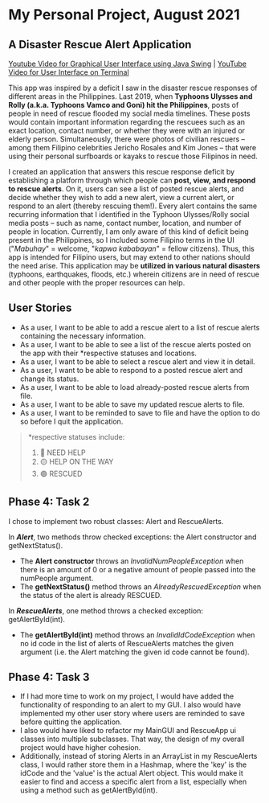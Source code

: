 # My Personal Project, August 2021

## A Disaster Rescue Alert Application

[Youtube Video for Graphical User Interface using Java Swing](https://youtu.be/wFQNVDnZ9A0) |
[YouTube Video for User Interface on Terminal](https://youtu.be/2Pru6Y3MMGk)

This app was inspired by a deficit I saw in the disaster rescue responses of 
different areas in the Philippines. Last 2019, when **Typhoons Ulysses and Rolly (a.k.a. Typhoons 
Vamco and Goni) hit the Philippines**, posts of people in need of rescue flooded my social media 
timelines. These posts would contain important information regarding the rescuees such as an exact 
location, contact number, or whether they were with an injured or elderly person. 
Simultaneously, there were photos of civilian rescuers –among them Filipino celebrities 
Jericho Rosales and Kim Jones – that were using their personal surfboards or kayaks to 
rescue those Filipinos in need.

I created an application that answers this rescue response deficit by establishing a platform 
through which people can **post, view, and respond to rescue alerts**. On it, 
users can see a list of posted rescue alerts, and decide whether they wish 
to add a new alert, view a current alert, or respond to an alert (thereby rescuing them!). 
Every alert contains the same recurring information that I identified in the 
Typhoon Ulysses/Rolly social media posts – such as name, contact number, 
location, and number of people in location. Currently, I am only aware of this 
kind of deficit being present in the Philippines, so I included some Filipino 
terms in the UI ("*Mabuhay*" = welcome, "*kapwa kababayan*" = fellow citizens). 
Thus, this app is intended for Filipino users, but may extend to other 
nations should the need arise. This application may be **utilized in various natural 
disasters** (typhoons, earthquakes, floods, etc.) wherein citizens are 
in need of rescue and other people with the proper resources can help.

## User Stories

- As a user, I want to be able to add a rescue alert to a list of rescue alerts 
  containing the necessary information.
- As a user, I want to be able to see a list of the rescue alerts posted on the app 
  with their *respective statuses and locations.
- As a user, I want to be able to select a rescue alert and view it in detail.
- As a user, I want to be able to respond to a posted rescue alert and change its status.
- As a user, I want to be able to load already-posted rescue alerts from file.
- As a user, I want to be able to save my updated rescue alerts to file.
- As a user, I want to be reminded to save to file and have the option to do so before I quit the application.

> *respective statuses include:
> 1. 🔴 NEED HELP
> 2. 🟡 HELP ON THE WAY
> 3. 🟢 RESCUED

## Phase 4: Task 2
I chose to implement two robust classes: Alert and RescueAlerts.

In **_Alert_**, two methods throw checked exceptions: the Alert constructor and getNextStatus().
- The **Alert constructor** throws an _InvalidNumPeopleException_ when there is an amount of 0 or a negative 
  amount of people passed into the numPeople argument.
- The **getNextStatus()** method throws an _AlreadyRescuedException_ when the status of the alert is already RESCUED.
  
In **_RescueAlerts_**, one method throws a checked exception: getAlertById(int).
- The **getAlertById(int)** method throws an _InvalidIdCodeException_ when no id code in the list of alerts
  of RescueAlerts matches the given argument (i.e. the Alert matching the given id code cannot be found).


## Phase 4: Task 3
- If I had more time to work on my project, I would have added the functionality of responding to an alert
  to my GUI. I also would have implemented my other user story where users
  are reminded to save before quitting the application.
- I also would have liked to refactor my MainGUI and RescueApp ui classes into multiple subclasses.
  That way, the design of my overall project would have higher cohesion.
- Additionally, instead of storing Alerts in an ArrayList in my RescueAlerts class, I would rather
  store them in a Hashmap, where the 'key' is the idCode and the 'value' is the actual Alert object.
  This would make it easier to find and access a specific alert from a list,
  especially when using a method such as getAlertById(int).
